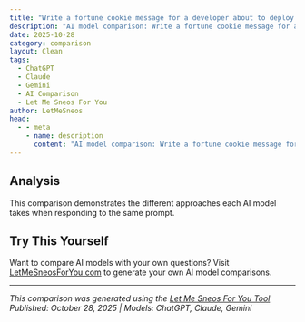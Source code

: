 ```yaml
---
title: "Write a fortune cookie message for a developer about to deploy on Friday"
description: "AI model comparison: Write a fortune cookie message for a developer about to deploy on Friday..."
date: 2025-10-28
category: comparison
layout: Clean
tags:
  - ChatGPT
  - Claude
  - Gemini
  - AI Comparison
  - Let Me Sneos For You
author: LetMeSneos
head:
  - - meta
    - name: description
      content: "AI model comparison: Write a fortune cookie message for a developer about to deploy on Friday..."
---
```


<ChatComparison
  title="Write a fortune cookie message for a developer about to deploy on Friday"
  prompt="Write a fortune cookie message for a developer about to deploy on Friday"
  :responses='{
    "ChatGPT": "\u0022Success is just a commit away. Deploy with confidence and watch your code shine!\u0022",
    "Claude": "\u0022Your code is strong, but your weekend is stronger. Deploy with wisdom, or debug with regret.\u0022",
    "Gemini": "**Option 1 (Humorous):**\n\n\u003E The release fairies are giggling. Double-check your backups. Good luck... you\u0027ll need it.\n\n**Option 2 (Slightly Ominous):**\n\n\u003E The abyss stares back. But also, it might just be a database connection error.\n\n**Option 3 (Motivational with a Twist):**\n\n\u003E Today\u0027s code is tomorrow\u0027s stable release... probably. Have faith (and a rollback plan).\n\n**Option 4 (Practical):**\n\n\u003E Smooth seas do not make skillful sailors. Expect turbulence. Have your monitoring tools ready.\n\n**Option 5 (Short and Sweet):**\n\n\u003E Deploy with caution. Weekend with relaxation.\n\n**Option 6 (Data-Driven):**\n\n\u003E Your code coverage looks good... but is it *good enough*?\n\nChoose the one that best fits your (or the developer\u0027s) sense of humor and the perceived level of risk! Good luck with the deployment!\n"
  }'
  published-date="21:35"
/>

## Analysis

This comparison demonstrates the different approaches each AI model takes when responding to the same prompt.

## Try This Yourself

Want to compare AI models with your own questions? Visit [LetMeSneosForYou.com](https://letmesneosforyou.com) to generate your own AI model comparisons.

---

*This comparison was generated using the [Let Me Sneos For You Tool](https://letmesneosforyou.com)*
*Published: October 28, 2025 | Models: ChatGPT, Claude, Gemini*
